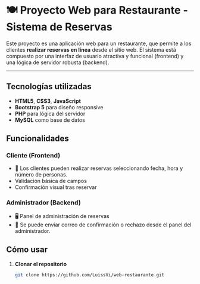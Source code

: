 # 🍽️ Proyecto Web para Restaurante - Sistema de Reservas

Este proyecto es una aplicación web para un restaurante, que permite a los clientes **realizar reservas en línea** desde el sitio web. El sistema está compuesto por una interfaz de usuario atractiva y funcional (frontend) y una lógica de servidor robusta (backend).

---

## Tecnologías utilizadas

- **HTML5**, **CSS3**, **JavaScript**
- **Bootstrap 5** para diseño responsive
- **PHP** para lógica del servidor
- **MySQL** como base de datos

##  Funcionalidades
### Cliente (Frontend)

- 📆 Los clientes pueden realizar reservas seleccionando fecha, hora y número de personas.
- Validación básica de campos
- Confirmación visual tras reservar

### Administrador (Backend)
- 🖥️ Panel de administración de reservas
- 📨 Se puede enviar correo de confirmación o rechazo desde el panel del administrador.

## Cómo usar

1. **Clonar el repositorio**  
   ```bash
   git clone https://github.com/LuissVi/web-restaurante.git
